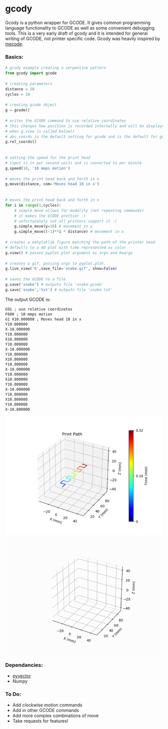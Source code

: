 # gcody

Gcody is a python wrapper for GCODE. It gives common programming language functionality to GCODE as well as some convenient debugging tools. 
This is a very early draft of gcody and it is intended for general writing of GCODE, not printer specific code. 
Gcody was heavily inspired by [mecode](https://github.com/jminardi/mecode).


### Basics:

<python code example>

```python
# gcody example creating a serpentine pattern
from gcody import gcode

# creating parameters
distance = 10
cycles = 10

# creating gcode object
g = gcode()

# writes the GCODE command to use relative coordinates
# this changes how position is recorded internally and will be displayed differently
# when g.view is called below()
# abs_coords is the default setting for gcode and is the default for gcody as well
g.rel_coords()


# setting the speed for the print head
# input is in per second units and is converted to per minute
g.speed(10, '10 mmps motion') 

# moves the print head back and forth in x
g.move(distance, com='Moves head 10 in x')


# moves the print head back and forth in x
for i in range(1,cycles):
    # simple move allows for modality (not repeating commands)
    # it makes the GCODE prettier :)
    # unfortunately not all printers support it :(
    g.simple_move(y=10) # movement in y
    g.simple_move((-1)**i * distance) # movement in x

# creates a matplotlib figure matching the path of the printer head
# defaults to a 4D plot with time represented as color
g.view() # passes pyplot.plot argument as args and kwargs

# creates a gif, passing args to pyplot.plot.
g.live_view('b',save_file='snake.gif', show=False)

# saves the GCODE to a file
g.save('snake') # outputs file 'snake.gcode'
g.save('snake','txt') # outputs file 'snake.txt'
```

The output GCODE is:
```GCODE
G91 ; use relative coordinates 
F600 ; 10 mmps motion 
G1 X10.000000 ; Moves head 10 in x 
Y10.000000  
X-10.000000  
Y10.000000  
X10.000000  
Y10.000000  
X-10.000000  
Y10.000000  
X10.000000  
Y10.000000  
X-10.000000  
Y10.000000  
X10.000000  
Y10.000000  
X-10.000000  
Y10.000000  
X10.000000  
Y10.000000  
X-10.000000  
```

<Print head image>

![Printer Path](test_path.png)
![Snake Gif](snake.gif)


### Dependancies:
* [pyvector](https://github.com/rtZamb/pyvector)
* Numpy
	


### To Do:
* Add clockwise motion commands
* Add in other GCODE commands
* Add more complex combinations of move
* Take requests for features!



















